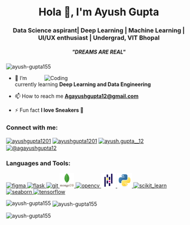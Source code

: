 <h1 align="center">Hola 👋, I'm Ayush Gupta</h1>
<h3 align="center">Data Science aspirant| Deep Learning | Machine Learning | UI/UX enthusiast | Undergrad, VIT Bhopal</h3>
<h5 align="center">"DREAMS ARE REAL"</h5>

<p align="left"> <img src="https://komarev.com/ghpvc/?username=ayush-gupta155&label=Profile%20views&color=0e75b6&style=flat" alt="ayush-gupta155" /> </p>


<img align="right" alt="Coding" width="400" src="https://media.giphy.com/media/IcZhFmufozDCij3p22/giphy.gif">


- 🌱 I’m currently learning **Deep Learning and Data Engineering**

- 📫 How to reach me **Agayushgupta12@gmail.com**

- ⚡ Fun fact **I love Sneakers 👟**

<h3 align="left">Connect with me:</h3>
<p align="left">
<a href="https://twitter.com/ayushgupta1201" target="blank"><img align="center" src="https://img.shields.io/badge/Twitter-1DA1F2?style=for-the-badge&logo=twitter&logoColor=white" alt="ayushgupta1201" height="30" width="50" /></a>
<a href="https://linkedin.com/in/ayushgupta1201" target="blank"><img align="center" src="https://img.shields.io/badge/LinkedIn-0077B5?style=for-the-badge&logo=linkedin&logoColor=white" alt="ayushgupta1201" height="30" width="60" /></a>
<a href="https://instagram.com/ayush.gupta__12" target="blank"><img align="center" src="https://raw.githubusercontent.com/rahuldkjain/github-profile-readme-generator/master/src/images/icons/Social/instagram.svg" alt="ayush.gupta__12" height="30" width="40" /></a>
<a href="https://medium.com/@agayushgupta12" target="blank"><img align="center" src="https://raw.githubusercontent.com/rahuldkjain/github-profile-readme-generator/master/src/images/icons/Social/medium.svg" alt="@agayushgupta12" height="30" width="40" /></a>
</p>

<h3 align="left">Languages and Tools:</h3>
<p align="left"> <a href="https://www.figma.com/" target="_blank" rel="noreferrer"> <img src="https://www.vectorlogo.zone/logos/figma/figma-icon.svg" alt="figma" width="40" height="40"/> </a> <a href="https://flask.palletsprojects.com/" target="_blank" rel="noreferrer"> <img src="https://www.vectorlogo.zone/logos/pocoo_flask/pocoo_flask-icon.svg" alt="flask" width="40" height="40"/> </a> <a href="https://git-scm.com/" target="_blank" rel="noreferrer"> <img src="https://www.vectorlogo.zone/logos/git-scm/git-scm-icon.svg" alt="git" width="40" height="40"/> </a> <a href="https://www.mongodb.com/" target="_blank" rel="noreferrer"> <img src="https://raw.githubusercontent.com/devicons/devicon/master/icons/mongodb/mongodb-original-wordmark.svg" alt="mongodb" width="40" height="40"/> </a> <a href="https://opencv.org/" target="_blank" rel="noreferrer"> <img src="https://www.vectorlogo.zone/logos/opencv/opencv-icon.svg" alt="opencv" width="40" height="40"/> </a> <a href="https://pandas.pydata.org/" target="_blank" rel="noreferrer"> <img src="https://raw.githubusercontent.com/devicons/devicon/2ae2a900d2f041da66e950e4d48052658d850630/icons/pandas/pandas-original.svg" alt="pandas" width="40" height="40"/> </a> <a href="https://www.python.org" target="_blank" rel="noreferrer"> <img src="https://raw.githubusercontent.com/devicons/devicon/master/icons/python/python-original.svg" alt="python" width="40" height="40"/> </a> <a href="https://scikit-learn.org/" target="_blank" rel="noreferrer"> <img src="https://upload.wikimedia.org/wikipedia/commons/0/05/Scikit_learn_logo_small.svg" alt="scikit_learn" width="40" height="40"/> </a> <a href="https://seaborn.pydata.org/" target="_blank" rel="noreferrer"> <img src="https://seaborn.pydata.org/_images/logo-mark-lightbg.svg" alt="seaborn" width="40" height="40"/> </a> <a href="https://www.tensorflow.org" target="_blank" rel="noreferrer"> <img src="https://www.vectorlogo.zone/logos/tensorflow/tensorflow-icon.svg" alt="tensorflow" width="40" height="40"/> </a> </p>

<p><img align="left" src="https://github-readme-stats.vercel.app/api/top-langs?username=ayush-gupta155&show_icons=true&locale=en&layout=compact" alt="ayush-gupta155" /></p>

<p>&nbsp;<img align="center" src="https://github-readme-stats.vercel.app/api?username=ayush-gupta155&show_icons=true&locale=en" alt="ayush-gupta155" /></p>

<p><img align="center" src="https://github-readme-streak-stats.herokuapp.com/?user=ayush-gupta155&" alt="ayush-gupta155" /></p>
